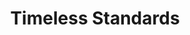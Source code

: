 ---
ee_id: '2227'
site: '1'
type: '2'
long_id: 2012-061 Timeless Standards
url: 2012-061-timeless-standards
title: Timeless Standards
year: '2012'
medium: Inkjet on Canvas
commission:
dims: 56 x 40 inches
pitch:
ps:
live_url:
related:
youtube:
imgs: timeless-standards-2012-061-full-1-database-Lisson.jpg
subheading:
display_year: '2012'
download:
add_credit:
add_credits:
related_code:
layout: things-i-made
---